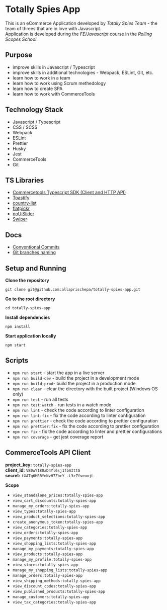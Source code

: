 # Totally Spies App
This is an eCommerce Application developed by *Totally Spies Team* - the team of threes that are in love with Javascript.  
Application is developed during the *FE/Javascript* course in the *Rolling Scopes School*.

## Purpose
- improve skills in Javascript / Typescript
- improve skills in additional technologies - Webpack, ESLint, Git, etc.
- learn how to work in a team
- learn how to work using Scrum methedology
- learn how to create SPA
- learn how to work with CommerceTools

## Technology Stack 
- Javascript / Typescript
- CSS / SCSS
- Webpack
- ESLint
- Prettier
- Husky
- Jest
- CommerceTools
- Git

## TS Libraries
- [Commercetools Typescript SDK (Client and HTTP API)](https://docs.commercetools.com/sdk/js-sdk-getting-started)
- [Toastify](https://www.npmjs.com/package/toastify-js)
- [country-list](https://www.npmjs.com/package/country-list)
- [flatpickr](https://www.npmjs.com/package/flatpickr)
- [noUiSlider](https://www.npmjs.com/package/nouislider)
- [Swiper](https://www.npmjs.com/package/swiper)

## Docs
- [Conventional Commits](https://www.conventionalcommits.org/en/v1.0.0/)
- [Git branches naming](https://dev.to/varbsan/a-simplified-convention-for-naming-branches-and-commits-in-git-il4)

## Setup and Running

**Clone the repository**  
```console
git clone git@github.com:allaprischepa/totally-spies-app.git
```

**Go to the root directory**  
```console
cd totally-spies-app
```

**Install dependencies**  
```console 
npm install
```

**Start application locally**  
```console
npm start
```

## Scripts
- `npm run start` - start the app in a live server  
- `npm run build-dev` - build the project in a development mode
- `npm run build-prod`- build the project in a production mode
- `npm run clear` - clear the directory with the built project (Windows OS only)
- `npm run test` - run all tests
- `npm run test:watch` - run tests in a watch mode
- `npm run lint` - check the code according to linter configuration 
- `npm run lint:fix` - fix the code according to linter configuration 
- `npm run prettier` - check the code according to prettier configuration 
- `npm run prettier:fix` - fix the code according to prettier configuration 
- `npm run fix` - fix the code according to linter and prettier configurations
- `npm run coverage` - get jest coverage report

## CommerceTools API Client

**project_key:**  `totally-spies-app`  
**client_id:**    `VB0wY180aD4Yl6sj1fbAIttG`  
**secret:**       `tXATq6HR8YnNvH7ZbcY_-L3zZfveuvjL`  

**Scope**  
- `view_standalone_prices:totally-spies-app`  
- `view_cart_discounts:totally-spies-app`
- `manage_my_orders:totally-spies-app`
- `view_types:totally-spies-app` 
- `view_product_selections:totally-spies-app` 
- `create_anonymous_token:totally-spies-app` 
- `view_categories:totally-spies-app` 
- `view_orders:totally-spies-app` 
- `view_payments:totally-spies-app` 
- `view_shopping_lists:totally-spies-app` 
- `manage_my_payments:totally-spies-app` 
- `view_products:totally-spies-app` 
- `manage_my_profile:totally-spies-app` 
- `view_stores:totally-spies-app` 
- `manage_my_shopping_lists:totally-spies-app` 
- `manage_orders:totally-spies-app` 
- `view_shipping_methods:totally-spies-app` 
- `view_discount_codes:totally-spies-app` 
- `view_published_products:totally-spies-app` 
- `manage_customers:totally-spies-app` 
- `view_tax_categories:totally-spies-app`
